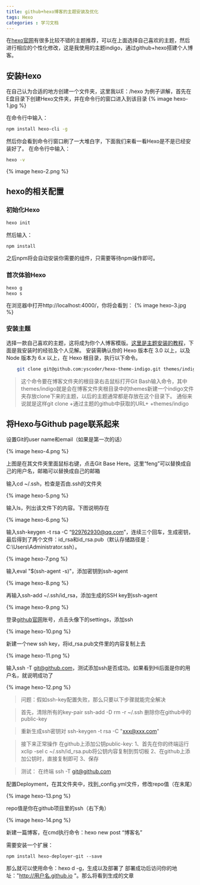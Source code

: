 ```yaml
---
title: github+hexo博客的主题安装及优化
tags: Hexo
categories : 学习文档
---
```


在[hexo官网](https://hexo.io/)有很多比较不错的主题推荐，可以在上面选择自己喜欢的主题，然后进行相应的个性化修改，这是我使用的主题indigo，通过github+hexo搭建个人博客。

## 安装Hexo
在自己认为合适的地方创建一个文件夹，这里我以E：/hexo 为例子讲解，首先在E盘目录下创建Hexo文件夹，并在命令行的窗口进入到该目录
{% image hexo-1.jpg %}

在命令行中输入：
``` bash
npm install hexo-cli -g
```

然后你会看到命令行窗口刷了一大堆白字，下面我们来看一看Hexo是不是已经安装好了。 在命令行中输入：
``` bash
hexo -v
```
{% image hexo-2.png %}

## hexo的相关配置

### 初始化Hexo
``` bash
hexo init
```
然后输入：
``` bash
npm install
```
之后npm将会自动安装你需要的组件，只需要等待npm操作即可。

### 首次体验Hexo
``` bash
hexo g
hexo s
```
在浏览器中打开http://localhost:4000/，你将会看到：
{% image hexo-3.jpg %}
  

### 安装主题
选择一款自己喜欢的主题，这将成为你个人博客模版。[这里是主题安装的教程](https://github.com/yscoder/hexo-theme-indigo/wiki/%E5%AE%89%E8%A3%85)，下面是我安装时的经验及个人见解。
安装需确认你的 Hexo 版本在 3.0 以上，以及 Node 版本为 6.x 以上，在 Hexo 根目录，执行以下命令。
``` bash
    git clone git@github.com:yscoder/hexo-theme-indigo.git themes/indigo
```
>这个命令要在博客文件夹的根目录右击鼠标打开Git Bash输入命令，其中themes/indigo就是会在博客文件夹根目录中的themes新建一个indigo文件夹存放clone下来的主题，以后的主题通常都是存放在这个目录下。
通俗来说就是这样git clone +通过主题的github中获取的URL+ +themes/indigo


## 将Hexo与Github page联系起来
设置Git的user name和email（如果是第一次的话）

{% image hexo-4.png %}

上图是在其文件夹里面鼠标右键，点击Git Base Here。这里“feng”可以替换成自己的用户名，邮箱可以替换成自己的邮箱

输入cd ~/.ssh，检查是否由.ssh的文件夹

{% image hexo-5.png %}

输入ls，列出该文件下的内容。下图说明存在

{% image hexo-6.png %}

输入ssh-keygen -t rsa -C “929762930@qq.com”，连续三个回车，生成密钥，最后得到了两个文件：id_rsa和id_rsa.pub（默认存储路径是：C:\Users\Administrator\.ssh）。

{% image hexo-7.png %}

输入eval "$(ssh-agent -s)"，添加密钥到ssh-agent

{% image hexo-8.png %}

再输入ssh-add ~/.ssh/id_rsa，添加生成的SSH key到ssh-agent

{% image hexo-9.png %}

登录[github官网](https://github.com/)账号，点击头像下的settings，添加ssh

{% image hexo-10.png %}

新建一个new ssh key，将id_rsa.pub文件里的内容复制上去

{% image hexo-11.png %}

输入ssh -T git@github.com，测试添加ssh是否成功。如果看到Hi后面是你的用户名，就说明成功了

{% image hexo-12.png %}

>问题：假如ssh-key配置失败，那么只要以下步骤就能完全解决

>首先，清除所有的key-pair
ssh-add -D
rm -r ~/.ssh
删除你在github中的public-key

>重新生成ssh密钥对
ssh-keygen -t rsa -C "xxx@xxx.com"

>接下来正常操作
在github上添加公钥public-key:
1、首先在你的终端运行 xclip -sel c ~/.ssh/id_rsa.pub将公钥内容复制到剪切板
2、在github上添加公钥时，直接复制即可
3、保存

>测试：
在终端 ssh -T git@github.com

配置Deployment，在其文件夹中，找到_config.yml文件，修改repo值（在末尾）

{% image hexo-13.png %}

repo值是你在github项目里的ssh（右下角）

{% image hexo-14.png %}

新建一篇博客，在cmd执行命令：hexo new post “博客名”

需要安装一个扩展：
```
npm install hexo-deployer-git --save
```

那么就可以使用命令：hexo d -g，生成以及部署了
部署成功后访问你的地址："http://用户名.github.io "。那么将看到生成的文章